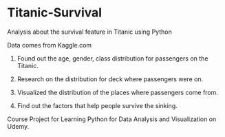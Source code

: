 # Titanic-Survival
Analysis about the survival feature in Titanic using Python

Data comes from Kaggle.com

1. Found out the age, gender, class distribution for passengers on the Titanic.

2. Research on the distribution for deck where passengers were on.

3. Visualized the distribution of the places where passengers come from.

4. Find out the factors that help people survive the sinking.

Course Project for Learning Python for Data Analysis and Visualization on Udemy.
